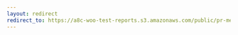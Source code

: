 ```yaml
---
layout: redirect
redirect_to: https://a8c-woo-test-reports.s3.amazonaws.com/public/pr-merge/37662/api/index.html
---
```

